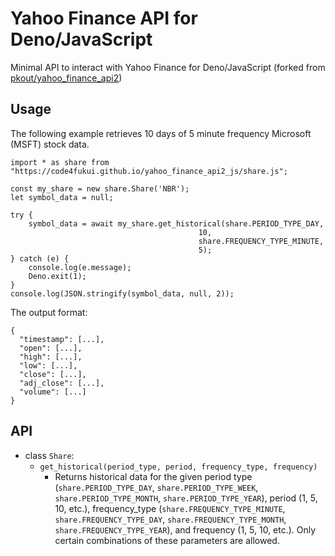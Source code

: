 # Yahoo Finance API for Deno/JavaScript

Minimal API to interact with Yahoo Finance for Deno/JavaScript (forked from [pkout/yahoo_finance_api2](https://github.com/pkout/yahoo_finance_api2))

## Usage

The following example retrieves 10 days of 5 minute frequency Microsoft (MSFT) stock data.

```
import * as share from "https://code4fukui.github.io/yahoo_finance_api2_js/share.js";

const my_share = new share.Share('NBR');
let symbol_data = null;

try {
    symbol_data = await my_share.get_historical(share.PERIOD_TYPE_DAY,
                                          10,
                                          share.FREQUENCY_TYPE_MINUTE,
                                          5);
} catch (e) {
    console.log(e.message);
    Deno.exit(1);
}
console.log(JSON.stringify(symbol_data, null, 2));
```

The output format:

```
{
  "timestamp": [...],
  "open": [...],
  "high": [...],
  "low": [...],
  "close": [...],
  "adj_close": [...],
  "volume": [...]
}
```

## API

* class `Share`:
  * `get_historical(period_type, period, frequency_type, frequency)`
    * Returns historical data for the given period type (`share.PERIOD_TYPE_DAY`, `share.PERIOD_TYPE_WEEK`, `share.PERIOD_TYPE_MONTH`, `share.PERIOD_TYPE_YEAR`), period (1, 5, 10, etc.), frequency_type (`share.FREQUENCY_TYPE_MINUTE`, `share.FREQUENCY_TYPE_DAY`, `share.FREQUENCY_TYPE_MONTH`, `share.FREQUENCY_TYPE_YEAR`), and frequency (1, 5, 10, etc.). Only certain combinations of these parameters are allowed.
